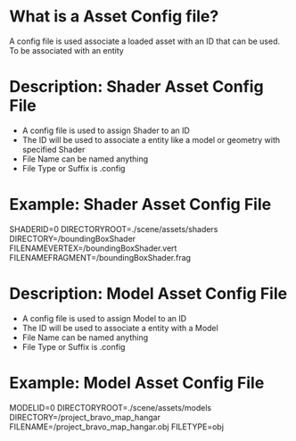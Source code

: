 # What is a Asset Config file?
A config file is used associate a loaded asset with an ID that can be used. To be associated with an entity



# Description: Shader Asset Config File
- A config file is used to assign Shader to an ID
- The ID will be used to associate a entity like a model or geometry with specified Shader
- File Name can be named anything
- File Type or Suffix is .config

# Example: Shader Asset Config File
SHADERID=0
DIRECTORYROOT=./scene/assets/shaders
DIRECTORY=/boundingBoxShader
FILENAMEVERTEX=/boundingBoxShader.vert
FILENAMEFRAGMENT=/boundingBoxShader.frag





# Description: Model Asset Config File 
- A config file is used to assign Model to an ID
- The ID will be used to associate a entity with a Model
- File Name can be named anything
- File Type or Suffix is .config

# Example: Model Asset Config File
MODELID=0
DIRECTORYROOT=./scene/assets/models
DIRECTORY=/project_bravo_map_hangar
FILENAME=/project_bravo_map_hangar.obj
FILETYPE=obj